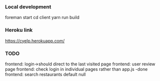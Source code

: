 ### Local development
foreman start 
cd client
yarn run build

### Heroku link
https://cyelp.herokuapp.com/


### TODO
frontend: login->should direct to the last visited page
frontend: user review page 
frontend: check login in individual pages rather than app.js -done
frontend: search restaurants default null